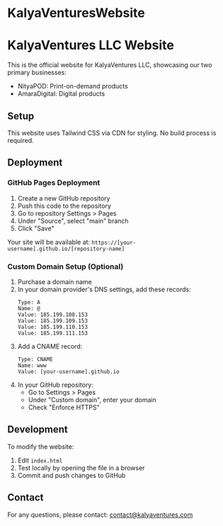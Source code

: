 # KalyaVenturesWebsite
# KalyaVentures LLC Website

This is the official website for KalyaVentures LLC, showcasing our two primary businesses:
- NityaPOD: Print-on-demand products
- AmaraDigital: Digital products

## Setup

This website uses Tailwind CSS via CDN for styling. No build process is required.

## Deployment

### GitHub Pages Deployment

1. Create a new GitHub repository
2. Push this code to the repository
3. Go to repository Settings > Pages
4. Under "Source", select "main" branch
5. Click "Save"

Your site will be available at: `https://[your-username].github.io/[repository-name]`

### Custom Domain Setup (Optional)

1. Purchase a domain name
2. In your domain provider's DNS settings, add these records:
   ```
   Type: A
   Name: @
   Value: 185.199.108.153
   Value: 185.199.109.153
   Value: 185.199.110.153
   Value: 185.199.111.153
   ```
3. Add a CNAME record:
   ```
   Type: CNAME
   Name: www
   Value: [your-username].github.io
   ```
4. In your GitHub repository:
   - Go to Settings > Pages
   - Under "Custom domain", enter your domain
   - Check "Enforce HTTPS"

## Development

To modify the website:
1. Edit `index.html`
2. Test locally by opening the file in a browser
3. Commit and push changes to GitHub

## Contact

For any questions, please contact: contact@kalyaventures.com
